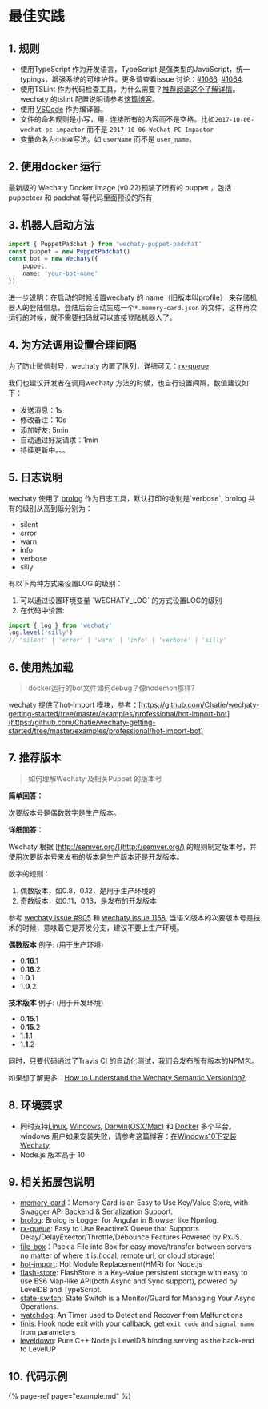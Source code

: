# 最佳实践

## 1. 规则 <a id="rule"></a>

* 使用TypeScript 作为开发语言，TypeScript 是强类型的JavaScript，统一typings，增强系统的可维护性。更多请查看issue 讨论：[\#1066](https://github.com/Chatie/wechaty/issues/1066), [\#1064](https://github.com/Chatie/wechaty/issues/1064).
* 使用TSLint 作为代码检查工具，为什么需要？[推荐阅读这个了解详情](https://ts.xcatliu.com/engineering/lint.html)。wechaty 的tslint 配置说明请参考[这篇博客](https://blog.chatie.io/migrating-wechaty-v0.14-to-v0.18-guide-from-puppeteer-to-padchat-zh/)。
* 使用 [VSCode](https://code.visualstudio.com/) 作为编译器。
* 文件的命名规则是小写，用`-` 连接所有的内容而不是空格。比如`2017-10-06-wechat-pc-impactor` 而不是 `2017-10-06-WeChat PC Impactor`
* 变量命名为`小驼峰`写法。如 `userName` 而不是 `user_name`。

## 2. 使用docker 运行 <a id="start"></a>

  
最新版的 Wechaty Docker Image \(v0.22\)预装了所有的 puppet ，包括 puppeteer 和 padchat 等代码里面预设的所有

## 3. 机器人启动方法 <a id="start"></a>

```typescript
import { PuppetPadchat } from 'wechaty-puppet-padchat'
const puppet = new PuppetPadchat()
const bot = new Wechaty({ 
    puppet,
    name: 'your-bot-name'
})
```

进一步说明：在启动的时候设置wechaty 的 name（旧版本叫profile） 来存储机器人的登陆信息，登陆后会自动生成一个`*.memory-card.json` 的文件，这样再次运行的时候，就不需要扫码就可以直接登陆机器人了。

## 4. 为方法调用设置合理间隔 <a id="interval"></a>

为了防止微信封号，wechaty 内置了队列，详细可见：[rx-queue](https://github.com/zixia/rx-queue)​

我们也建议开发者在调用wechaty 方法的时候，也自行设置间隔，数值建议如下：

* 发送消息：1s
* 修改备注：10s
* 添加好友:   5min
* 自动通过好友请求：1min
* 持续更新中。。。

## 5. 日志说明

wechaty 使用了 [brolog](https://github.com/huan/brolog) 作为日志工具，默认打印的级别是\`verbose\`, brolog 共有的级别从高到低分别为：

* silent
* error
* warn
* info
* verbose
* silly

有以下两种方式来设置LOG 的级别：

1. 可以通过设置环境变量 \`WECHATY\_LOG\` 的方式设置LOG的级别
2. 在代码中设置:

```typescript
import { log } from 'wechaty'
log.level('silly') 
// 'silent' | 'error' | 'warn' | 'info' | 'verbose' | 'silly'
```

## 6. 使用热加载 <a id="hot-import"></a>

> docker运行的bot文件如何debug？像nodemon那样?

wechaty 提供了hot-import 模块，参考：[https://github.com/Chatie/wechaty-getting-started/tree/master/examples/professional/hot-import-bot](https://github.com/Chatie/wechaty-getting-started/tree/master/examples/professional/hot-import-bot)​

## 7. 推荐版本 <a id="version-info"></a>

> 如何理解Wechaty 及相关Puppet 的版本号

**简单回答：**

次要版本号是偶数数字是生产版本。

**详细回答：**

Wechaty 根据 [http://semver.org/](http://semver.org/) 的规则制定版本号，并使用次要版本号来发布的版本是生产版本还是开发版本。

数字的规则：

1. 偶数版本，如0.8，0.12，是用于生产环境的
2. 奇数版本，如0.11，0.13，是发布的开发版本

参考 [wechaty issue \#905](https://github.com/Chatie/wechaty/issues/905) 和 [wechaty issue 1158](https://github.com/Chatie/wechaty/issues/1158), 当语义版本的次要版本号是技术的时候，意味着它是开发分支，建议不要上生产环境。

**偶数版本** 例子: \(用于生产环境\)

* 0.**16**.1
* 0.**16**.2
* 1.**0**.1
* 1.**0**.2

**技术版本** 例子: \(用于开发环境\)

* 0.**15**.1
* 0.**15**.2
* 1.**1**.1
* 1.**1**.2

同时，只要代码通过了Travis CI 的自动化测试，我们会发布所有版本的NPM包。

如果想了解更多：[How to Understand the Wechaty Semantic Versioning?](https://github.com/Chatie/wechaty/wiki/FAQ#3-how-to-understand-the-wechaty-semantic-versioning)​

## 8. 环境要求 <a id="env"></a>

* 同时支持[Linux](https://travis-ci.com/chatie/wechaty), [Windows](https://ci.appveyor.com/project/chatie/wechaty), [Darwin\(OSX/Mac\)](https://travis-ci.com/chatie/wechaty) 和 [Docker](https://app.shippable.com/github/Chatie/wechaty) 多个平台。windows 用户如果安装失败，请参考这篇博客：[在Windows10下安装Wechaty](https://blog.chatie.io/wechaty-installation-in-windows-10/)​
* Node.js 版本高于 10

## 9. 相关拓展包说明 <a id="package"></a>

* [memory-card](https://github.com/huan/memory-card)：Memory Card is an Easy to Use Key/Value Store, with Swagger API Backend & Serialization Support.
* [brolog](https://github.com/huan/brolog): Brolog is Logger for Angular in Browser like Npmlog.
* [rx-queue](https://github.com/huan/rx-queue): Easy to Use ReactiveX Queue that Supports Delay/DelayExector/Throttle/Debounce Features Powered by RxJS.
* [file-box](https://github.com/huan/file-box)：Pack a File into Box for easy move/transfer between servers no matter of where it is.\(local, remote url, or cloud storage\)
* [hot-import](https://github.com/huan/hot-import): Hot Module Replacement\(HMR\) for Node.js
* [flash-store](https://github.com/huan/flash-store): FlashStore is a Key-Value persistent storage with easy to use ES6 Map-like API\(both Async and Sync support\), powered by LevelDB and TypeScript. 
* [state-switch](https://github.com/huan/state-switch): State Switch is a Monitor/Guard for Managing Your Async Operations. 
* [watchdog](https://github.com/huan/watchdog): An Timer used to Detect and Recover from Malfunctions
* [finis](https://github.com/huan/finis): Hook node exit with your callback, get `exit code` and `signal name` from parameters 
* [leveldown](https://github.com/Level/leveldown): Pure C++ Node.js LevelDB binding serving as the back-end to LevelUP

## 10. 代码示例 <a id="example"></a>

{% page-ref page="example.md" %}

